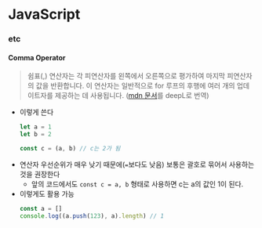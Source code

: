 # JavaScript

### etc
#### Comma Operator
> 쉼표(,) 연산자는 각 피연산자를 왼쪽에서 오른쪽으로 평가하여 마지막 피연산자의 값을 반환합니다. 이 연산자는 일반적으로 for 루프의 후행에 여러 개의 업데이트자를 제공하는 데 사용됩니다. ([mdn 문서](https://developer.mozilla.org/en-US/docs/Web/JavaScript/Reference/Operators/Comma_Operator)를 deepL로 번역)
- 이렇게 쓴다
  ```js
  let a = 1
  let b = 2

  const c = (a, b) // c는 2가 됨
  ```
- 연산자 우선순위가 매우 낮기 때문에(`=`보다도 낮음) 보통은 괄호로 묶어서 사용하는 것을 권장한다
  - 앞의 코드에서도 `const c = a, b` 형태로 사용하면 c는 a의 값인 1이 된다.
- 이렇게도 활용 가능
  ```js
  const a = []
  console.log((a.push(123), a).length) // 1
  ```